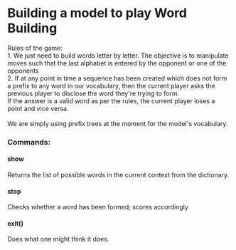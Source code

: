 # Building a model to play Word Building 

Rules of the game:</br>
    1. We just need to build words letter by letter. The objective is to manipulate moves such that the 
    last alphabet is entered by the opponent or one of the opponents</br>
    2. If at any point in time a sequence has been created which does not form a prefix to any word in our
    vocabulary, then the current player asks the previous player to disclose the word they're trying to form.</br>
    If the answer is a valid word as per the rules, the current player loses a point and vice versa.
</br></br>
We are simply using prefix trees at the moment for the model's vocabulary.

### Commands:
#### show 
Returns the list of possible words in the current context from the dictionary.
#### stop 
Checks whether a word has been formed; scores accordingly
#### exit()
Does what one might think it does.
